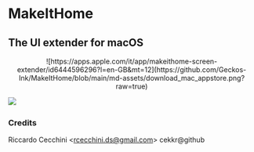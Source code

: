 # MakeItHome
## The UI extender for macOS
<center>
![https://apps.apple.com/it/app/makeithome-screen-extender/id6444596296?l=en-GB&mt=12](https://github.com/Geckos-Ink/MakeItHome/blob/main/md-assets/download_mac_appstore.png?raw=true)
</center>

![](https://github.com/Geckos-Ink/MakeItHome/blob/main/md-assets/preview.gif?raw=true)

### Credits
Riccardo Cecchini \<rcecchini.ds@gmail.com> cekkr@github